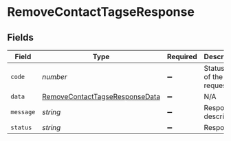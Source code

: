 # RemoveContactTagseResponse


## Fields

| Field                                                                                   | Type                                                                                    | Required                                                                                | Description                                                                             |
| --------------------------------------------------------------------------------------- | --------------------------------------------------------------------------------------- | --------------------------------------------------------------------------------------- | --------------------------------------------------------------------------------------- |
| `code`                                                                                  | *number*                                                                                | :heavy_minus_sign:                                                                      | Status code of the request.                                                             |
| `data`                                                                                  | [RemoveContactTagseResponseData](../../models/shared/removecontacttagseresponsedata.md) | :heavy_minus_sign:                                                                      | N/A                                                                                     |
| `message`                                                                               | *string*                                                                                | :heavy_minus_sign:                                                                      | Response description.                                                                   |
| `status`                                                                                | *string*                                                                                | :heavy_minus_sign:                                                                      | Response                                                                                |